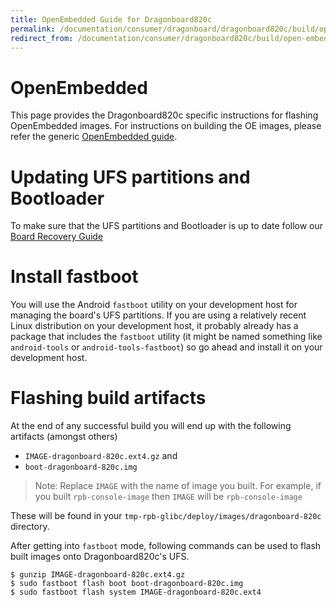 ```yaml
---
title: OpenEmbedded Guide for Dragonboard820c
permalink: /documentation/consumer/dragonboard/dragonboard820c/build/open-embedded/
redirect_from: /documentation/consumer/dragonboard820c/build/open-embedded/
---
```


# OpenEmbedded

This page provides the Dragonboard820c specific instructions for flashing OpenEmbedded images. For instructions on building
the OE images, please refer the generic [OpenEmbedded guide](../../../guides/open_embedded/).

# Updating UFS partitions and Bootloader

To make sure that the UFS partitions and Bootloader is up to date follow our [Board Recovery Guide](../installation/board-recovery/)

# Install fastboot

You will use the Android `fastboot` utility on your development host for
managing the board's UFS partitions. If you are using a relatively
recent Linux distribution on your development host, it probably already
has a package that includes the `fastboot` utility (it might be named
something like `android-tools` or `android-tools-fastboot`) so go ahead
and install it on your development host.

# Flashing build artifacts

At the end of any successful build you will end up with the following artifacts (amongst others)
* `IMAGE-dragonboard-820c.ext4.gz` and
* `boot-dragonboard-820c.img`

> Note: Replace `IMAGE` with the name of image you built. For example, if you built `rpb-console-image` then `IMAGE` will
be `rpb-console-image`

These will be found in your `tmp-rpb-glibc/deploy/images/dragonboard-820c` directory.

After getting into `fastboot` mode, following commands can be used to flash built images onto Dragonboard820c's UFS.

```shell
$ gunzip IMAGE-dragonboard-820c.ext4.gz
$ sudo fastboot flash boot boot-dragonboard-820c.img
$ sudo fastboot flash system IMAGE-dragonboard-820c.ext4
```
